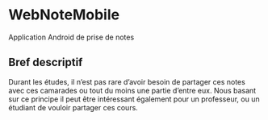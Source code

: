 # WebNoteMobile

Application Android de prise de notes

## Bref descriptif

Durant les études, il n’est pas rare d’avoir besoin de partager ces notes avec ces camarades ou tout du moins une partie d’entre eux.
Nous basant sur ce principe il peut être intéressant également pour un professeur, ou un étudiant de vouloir partager ces cours.

